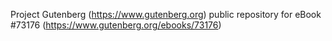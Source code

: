 Project Gutenberg (https://www.gutenberg.org) public repository
for eBook #73176 (https://www.gutenberg.org/ebooks/73176)

